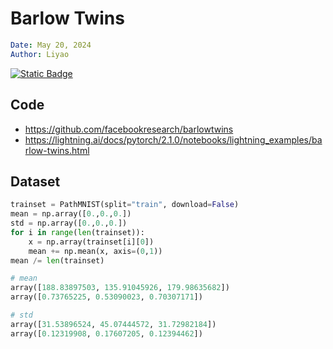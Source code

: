 # Barlow Twins 
```yaml
Date: May 20, 2024
Author: Liyao
```

<a href="https://arxiv.org/pdf/2103.03230"><img alt="Static Badge" src="https://img.shields.io/badge/%20Barlow%20-Twins-%23B31B1B?style=flat&logo=arxiv"></a> 



## Code

- https://github.com/facebookresearch/barlowtwins
- https://lightning.ai/docs/pytorch/2.1.0/notebooks/lightning_examples/barlow-twins.html



## Dataset

```python
trainset = PathMNIST(split="train", download=False)
mean = np.array([0.,0.,0.])
std = np.array([0.,0.,0.])
for i in range(len(trainset)):
    x = np.array(trainset[i][0])
    mean += np.mean(x, axis=(0,1))
mean /= len(trainset)

# mean
array([188.83897503, 135.91045926, 179.98635682])
array([0.73765225, 0.53090023, 0.70307171])

# std
array([31.53896524, 45.07444572, 31.72982184])
array([0.12319908, 0.17607205, 0.12394462])
```


